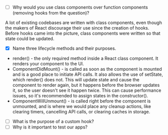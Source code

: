 - [ ] Why would you use class components over function components (removing hooks from the question)?

A lot of existing codebases are written with class components, even though the makers of React discourage their use since the creation of hooks. Before hooks came into the picture, class components were written so that state could be updated.


- [x] Name three lifecycle methods and their purposes.

* render() - the only required method inside a React class component. It renders your component to the UI.
* ComponentDidMount() - is called as soon as the component is mounted and is a good place to initiate API calls. It also allows the use of setState, which render() does not. This will update state and cause the component to render again, but it happens before the browser updates it, so the user doesn't see it happen twice. This can cause performance issues, so it's recommended to assign states in the constructor().
* ComponentWillUnmount() - is called right before the component is unmounted, and is where we would place any cleanup actions, like clearing timers, cancelling API calls, or clearing caches in storage.


- [ ] What is the purpose of a custom hook?
- [ ] Why is it important to test our apps?